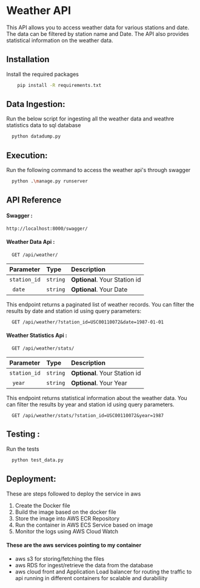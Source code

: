 # Weather API

This API allows you to access weather data for various stations and date. The data can be filtered by station name and Date. The API also provides statistical information on the weather data.

## Installation

Install the required packages

```bash
    pip install -R requirements.txt
```


## Data Ingestion:

Run the below script for ingesting all the weather data and weathre statistics data to sql database

```bash
  python datadump.py
```

## Execution:

Run the following command to access the weather api's through swagger 

```bash
  python .\manage.py runserver
```

## API Reference

#### Swagger :

    http://localhost:8000/swagger/

#### Weather Data Api :

```http
  GET /api/weather/
```

| Parameter    | Type     |     Description               |
| :--------    | :------- | :---------------------------- |
| `station_id` | `string` | **Optional**. Your Station id |
| ` date`      | `string` | **Optional**. Your Date       |

This endpoint returns a paginated list of weather records. You can filter the results by date and station id using query parameters:

```http
  GET /api/weather/?station_id=USC00110072&date=1987-01-01
```

#### Weather Statistics Api :

```http
  GET /api/weather/stats/
```
| Parameter    | Type     |     Description               |
| :--------    | :------- | :---------------------------- |
| `station_id` | `string` | **Optional**. Your Station id |
| ` year`      | `string` | **Optional**. Your Year       |


This endpoint returns statistical information about the weather data. You can filter the results by year and station id using query parameters.

```http
  GET /api/weather/stats/?station_id=USC00110072&year=1987
```


## Testing :

Run the tests

```bash
  python test_data.py
```


## Deployment:

These are steps followed to deploy the service in aws 
1. Create the Docker file 
2. Build the image based on the docker file
3. Store the image into AWS ECR Repository
4. Run the container in AWS ECS Service based on image
5. Monitor the logs using AWS Cloud Watch

#### These are the aws services pointing to my container 
- aws s3 for storing/fetching the files
- aws RDS for ingest/retrieve the data from the database
- aws cloud front and Application Load balancer for routing the traffic to api running in different containers for scalable and durabiliity
